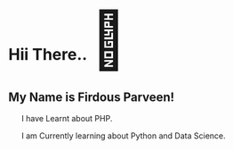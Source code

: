 <html>
<head>
  <h1> Hii There.. <span style='font-size:100px;'>&#128075;</span> </h1>
</head>
<body>
<h2>My Name is Firdous Parveen!</h2>
   <p> 
  <ol>
     I have Learnt about PHP.
  </ol>
  <ol>
     I am Currently learning about Python and Data Science.
  </ol>
  </p>

  

  

</body>
</html>
